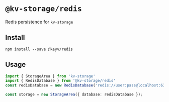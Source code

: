 # `@kv-storage/redis`

Redis persistence for `kv-storage`

## Install

```shell
npm install --save @keyv/redis
```

## Usage

```typescript
import { StorageArea } from 'kv-storage'
import { RedisDatabase } from '@kv-storage/redis'
const redisDatabase = new RedisDatabase('redis://user:pass@localhost:6379');

const storage = new StorageArea({ database: redisDatabase });
```
